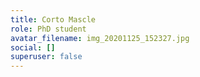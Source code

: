 ```yaml
---
title: Corto Mascle
role: PhD student
avatar_filename: img_20201125_152327.jpg
social: []
superuser: false
---
```

